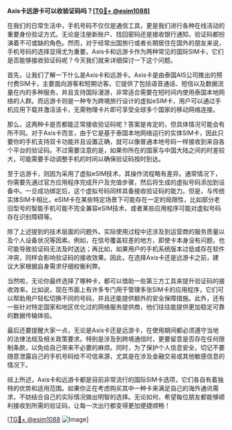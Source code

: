 **Axis卡远游卡可以收验证码吗？[[TG💪+ @esim1088](https://t.me/s/esim1088)]**

在我们的日常生活中，手机号码不仅仅是通信工具，更是我们进行各种在线活动的重要身份验证方式。无论是注册新账户、找回密码还是接收银行通知，验证码都扮演着不可或缺的角色。然而，对于经常出国旅行或者长期居住在国外的朋友来说，手机号码的选择显得尤为重要。Axis卡和远游卡作为两种常见的国际SIM卡，它们是否能够接收验证码呢？今天我们就来详细探讨一下这个问题。

首先，让我们了解一下什么是Axis卡和远游卡。Axis卡是由泰国AIS公司推出的预付费SIM卡，主要面向游客和短期访客。它提供了包括语音通话、短信以及数据流量在内的多种服务，并且支持国际漫游，非常适合需要在短时间内使用泰国本地网络的人群。而远游卡则是一种专为跨境旅行设计的虚拟eSIM卡，用户可以通过手机应用下载并激活该卡，无需物理卡片即可享受全球多个国家的移动网络连接。

那么，这两种卡是否都能正常接收验证码呢？答案是肯定的，但具体情况可能会有所不同。对于Axis卡而言，由于它是基于泰国本地网络运行的实体SIM卡，因此只要你的手机支持双卡功能并且设置正确，就可以像普通本地号码一样接收到来自各个平台的验证码。不过需要注意的是，如果你所在的国家与中国大陆之间的时差较大，可能需要手动调整手机的时间以确保验证码按时到达。

至于远游卡，则因为采用了虚拟eSIM技术，其操作流程略有差异。通常情况下，你需要先通过官方应用程序完成开户及充值步骤，然后将生成的虚拟号码添加到设备中。一旦成功绑定后，这个虚拟号码同样具备接收验证码的能力。但是，与传统实体SIM卡相比，eSIM卡在某些特定场景下可能存在一定的局限性，比如部分老旧型号的智能手机可能不完全兼容eSIM技术，或者某些应用程序可能对虚拟号码存在识别障碍等。

除了上述提到的技术层面的问题外，实际使用过程中还涉及到运营商的服务质量以及个人设备状况等因素。例如，在信号覆盖较差的地方，即使卡本身没有问题，也可能导致验证码无法及时送达；再比如，如果用户的手机系统版本过低或存在软件冲突，同样会影响验证码的接收效果。因此，在选择Axis卡还是远游卡之前，建议大家根据自身需求仔细权衡利弊。

当然啦，无论你最终选择了哪种卡，都可以借助一些第三方工具来提升验证码的接收效率。比如说，现在市面上有许多专门用于管理多张SIM卡的应用程序，它们可以帮助用户轻松切换不同的号码，并且还能提供额外的安全保障措施。此外，还有一些针对特定国家和地区优化过的网络服务提供商，他们往往能提供更加稳定可靠的数据传输体验。

最后还要提醒大家一点，无论是Axis卡还是远游卡，在使用期间都必须遵守当地的法律法规及相关政策要求。特别是涉及到跨境通信时，更要留意是否存在任何限制条款，以免给自己带来不必要的麻烦。同时，为了保护个人信息安全，切记不要随意泄露自己的手机号码给不可信来源，尤其是在涉及金融交易或其他敏感信息的情况下。

综上所述，Axis卡和远游卡都是目前非常流行的国际SIM卡选项，它们各自有着独特的优势和适用范围。如果你正在考虑购买其中一种卡来满足自己的海外通讯需求，不妨结合自己的实际情况做出明智的选择。无论如何，希望每位朋友都能够顺利接收到所需的验证码，让每一次出行都变得更加便捷顺畅！

[[TG💪+ @esim1088](https://t.me/s/esim1088) ![Image](https://i.postimg.cc/4NQfJmqS/Snipaste-2025-05-13-00-14-12.png)]